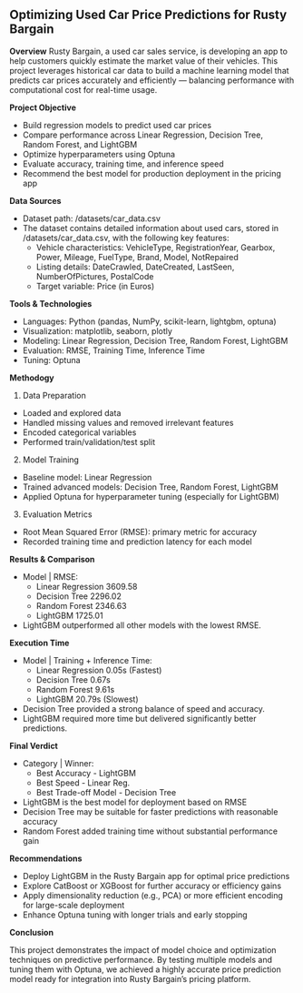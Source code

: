 ## Optimizing Used Car Price Predictions for Rusty Bargain

**Overview**
Rusty Bargain, a used car sales service, is developing an app to help customers quickly estimate the market value of their vehicles. This project leverages historical car data to build a machine learning model that predicts car prices accurately and efficiently — balancing performance with computational cost for real-time usage.

**Project Objective**
- Build regression models to predict used car prices
- Compare performance across Linear Regression, Decision Tree, Random Forest, and LightGBM
- Optimize hyperparameters using Optuna
- Evaluate accuracy, training time, and inference speed
- Recommend the best model for production deployment in the pricing app

**Data Sources**
- Dataset path: /datasets/car_data.csv
- The dataset contains detailed information about used cars, stored in /datasets/car_data.csv, with the following key features:
    - Vehicle characteristics: VehicleType, RegistrationYear, Gearbox, Power, Mileage, FuelType, Brand, Model, NotRepaired
    - Listing details: DateCrawled, DateCreated, LastSeen, NumberOfPictures, PostalCode
    - Target variable: Price (in Euros)

**Tools & Technologies**
- Languages: Python (pandas, NumPy, scikit-learn, lightgbm, optuna)
- Visualization: matplotlib, seaborn, plotly
- Modeling: Linear Regression, Decision Tree, Random Forest, LightGBM
- Evaluation: RMSE, Training Time, Inference Time
- Tuning: Optuna

**Methodogy**
1. Data Preparation
- Loaded and explored data
- Handled missing values and removed irrelevant features
- Encoded categorical variables
- Performed train/validation/test split
2. Model Training
- Baseline model: Linear Regression
- Trained advanced models: Decision Tree, Random Forest, LightGBM
- Applied Optuna for hyperparameter tuning (especially for LightGBM)
3. Evaluation Metrics
- Root Mean Squared Error (RMSE): primary metric for accuracy
- Recorded training time and prediction latency for each model

**Results & Comparison**
- Model |	RMSE:
    - Linear Regression	3609.58
    - Decision Tree	2296.02
    - Random Forest	2346.63
    - LightGBM	1725.01
- LightGBM outperformed all other models with the lowest RMSE.

**Execution Time**
- Model |	Training + Inference Time:
    - Linear Regression	0.05s (Fastest)
    - Decision Tree	0.67s
    - Random Forest	9.61s
    - LightGBM	20.79s (Slowest)
- Decision Tree provided a strong balance of speed and accuracy.
- LightGBM required more time but delivered significantly better predictions.

**Final Verdict**
- Category | Winner:
    - Best Accuracy	- LightGBM
    - Best Speed - Linear Reg.
    - Best Trade-off Model	-  Decision Tree
- LightGBM is the best model for deployment based on RMSE
- Decision Tree may be suitable for faster predictions with reasonable accuracy
- Random Forest added training time without substantial performance gain

**Recommendations**
- Deploy LightGBM in the Rusty Bargain app for optimal price predictions
- Explore CatBoost or XGBoost for further accuracy or efficiency gains
- Apply dimensionality reduction (e.g., PCA) or more efficient encoding for large-scale deployment
- Enhance Optuna tuning with longer trials and early stopping

**Conclusion**

This project demonstrates the impact of model choice and optimization techniques on predictive performance. By testing multiple models and tuning them with Optuna, we achieved a highly accurate price prediction model ready for integration into Rusty Bargain’s pricing platform.
